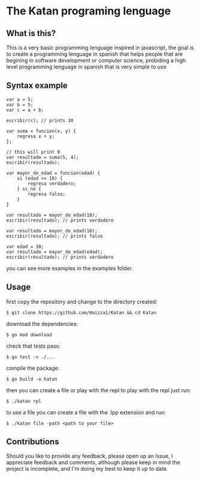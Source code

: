 # The Katan programing lenguage

## What is this?
This is a very basic programming lenguage inspired in javascript, the goal is to create a programming lenguage in spanish
that helps people that are begining in software development or computer science, probiding a high level programming lenguage
in spanish that is very simple to use

## Syntax example

```
var a = 5;
var b = 5;
var c = a + b;

escribir(c); // prints 10
```

```
var suma = funcion(x, y) {
    regresa x + y;
};

// this will print 9
var resultado = suma(5, 4);
escribir(resultado); 
```

```
var mayor_de_edad = funcion(edad) {
    si (edad >= 18) {
        regresa verdadero;
    } si_no {
        regresa falso;
    }
}

var resultado = mayor_de_edad(18);
escribir(resultado); // prints verdadero

var resultado = mayor_de_edad(10);   
escribir(resultado); // prints falso

var edad = 30;
var resultado = mayor_de_edad(edad); 
escribir(resultado); // prints verdadero
```

you can see more examples in the examples folder.

## Usage
first copy the repository and change to the directory created:
```
$ git clone https://github.com/Haizza1/Katan && cd Katan
```
download the dependencies:
```
$ go mod download
```
check that tests pass:
```
$ go test -v ./...
```
compile the package:
```
$ go build -o katan
```

then you can create a file or play with the repl to play with the repl just run:
```
$ ./katan rpl
```

to use a file you can create a file with the .lpp extension and run:
```
$ ./katan file -path <path to your file>
```


## Contributions
Should you like to provide any feedback, please open up an Issue, I appreciate feedback and comments, although please keep in 
mind the project is incomplete, and I'm doing my best to keep it up to date.
